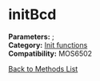 # initBcd

**Parameters:** ;  
**Category:** [Init functions](../categories/init_functions.md)  
**Compatibility:** MOS6502  


[Back to Methods List](../../SUMMARY.md)
